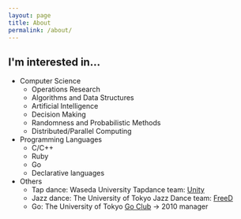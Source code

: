 ```yaml
---
layout: page
title: About
permalink: /about/
---
```


## I'm interested in...

* Computer Science
  * Operations Research
  * Algorithms and Data Structures
  * Artificial Intelligence
  * Decision Making
  * Randomness and Probabilistic Methods
  * Distributed/Parallel Computing
* Programming Languages
  * C/C++
  * Ruby
  * Go
  * Declarative languages
* Others
  * Tap dance: Waseda University Tapdance team: [Unity](http://unity2006.web.fc2.com/)
  * Jazz dance: The University of Tokyo Jazz Dance team: [FreeD](http://www.jazzdancefreed.com/)
  * Go: The University of Tokyo [Go Club](http://blog.livedoor.jp/tokyogoclub/) -> 2010 manager
